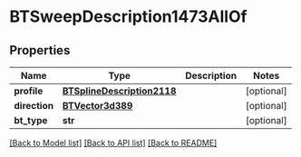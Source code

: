 # BTSweepDescription1473AllOf

## Properties
Name | Type | Description | Notes
------------ | ------------- | ------------- | -------------
**profile** | [**BTSplineDescription2118**](BTSplineDescription2118.md) |  | [optional] 
**direction** | [**BTVector3d389**](BTVector3d389.md) |  | [optional] 
**bt_type** | **str** |  | [optional] 

[[Back to Model list]](../README.md#documentation-for-models) [[Back to API list]](../README.md#documentation-for-api-endpoints) [[Back to README]](../README.md)


